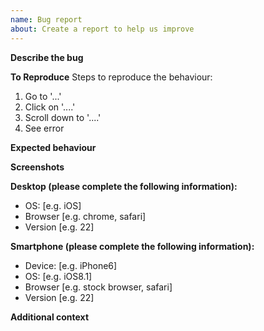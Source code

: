 ```yaml
---
name: Bug report
about: Create a report to help us improve
---
```


**Describe the bug**

<!-- A clear and concise description of what the bug is. -->

**To Reproduce**
Steps to reproduce the behaviour:

1. Go to '...'
2. Click on '....'
3. Scroll down to '....'
4. See error

**Expected behaviour**

<!-- A clear and concise description of what you expected to happen. -->

**Screenshots**

<!-- If applicable, add screenshots to help explain your problem. -->

**Desktop (please complete the following information):**

- OS: [e.g. iOS]
- Browser [e.g. chrome, safari]
- Version [e.g. 22]

**Smartphone (please complete the following information):**

- Device: [e.g. iPhone6]
- OS: [e.g. iOS8.1]
- Browser [e.g. stock browser, safari]
- Version [e.g. 22]

**Additional context**

<!-- Add any other context about the problem here. -->
